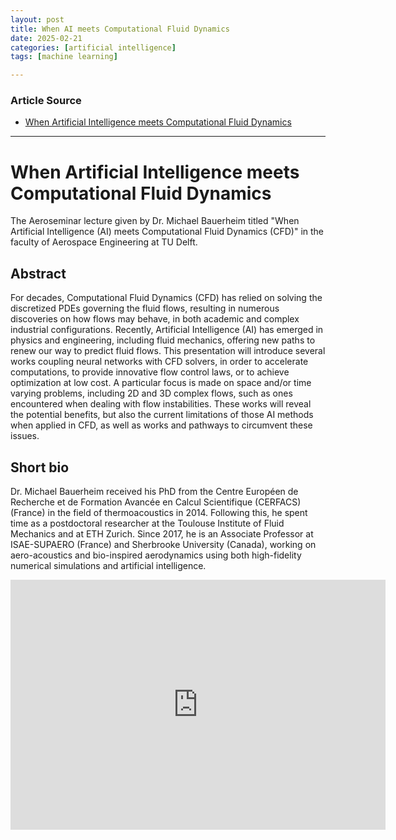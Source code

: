 ```yaml
---
layout: post
title: When AI meets Computational Fluid Dynamics
date: 2025-02-21
categories: [artificial intelligence]
tags: [machine learning]

---
```


### Article Source


* [When Artificial Intelligence meets Computational Fluid Dynamics](https://www.youtube.com/watch?v=zDG3ueTf2QY)

---


# When Artificial Intelligence meets Computational Fluid Dynamics

The Aeroseminar lecture given by Dr. Michael Bauerheim titled "When Artificial Intelligence (AI) meets Computational Fluid Dynamics (CFD)" in the faculty of Aerospace Engineering at TU Delft.

## Abstract

For decades, Computational Fluid Dynamics (CFD) has relied on solving the discretized PDEs governing the fluid flows, resulting in numerous discoveries on how flows may behave, in both academic and complex industrial configurations. Recently, Artificial Intelligence (AI) has emerged in physics and engineering, including fluid mechanics, offering new paths to renew our way to predict fluid flows. This presentation will introduce several works coupling neural networks with CFD solvers, in order to accelerate computations, to provide innovative flow control laws, or to achieve optimization at low cost. A particular focus is made on space and/or time varying problems, including 2D and 3D complex flows, such as ones encountered when dealing with flow instabilities. These works will reveal the potential benefits, but also the current limitations of those AI methods when applied in CFD, as well as works and pathways to circumvent these issues. 


## Short bio
Dr. Michael Bauerheim received his PhD from the Centre Européen de Recherche et de Formation Avancée en Calcul Scientifique (CERFACS) (France) in the field of thermoacoustics in 2014. Following this, he spent time as a postdoctoral researcher at the Toulouse Institute of Fluid Mechanics and at ETH Zurich. Since 2017, he is an Associate Professor at ISAE-SUPAERO (France) and Sherbrooke University (Canada), working on aero-acoustics and bio-inspired aerodynamics using both high-fidelity numerical simulations and artificial intelligence.

<iframe width="600" height="400" src="https://www.youtube.com/embed/zDG3ueTf2QY?si=A8xKgYcK0j_9k3Rm" title="YouTube video player" frameborder="0" allow="accelerometer; autoplay; clipboard-write; encrypted-media; gyroscope; picture-in-picture; web-share" referrerpolicy="strict-origin-when-cross-origin" allowfullscreen></iframe>